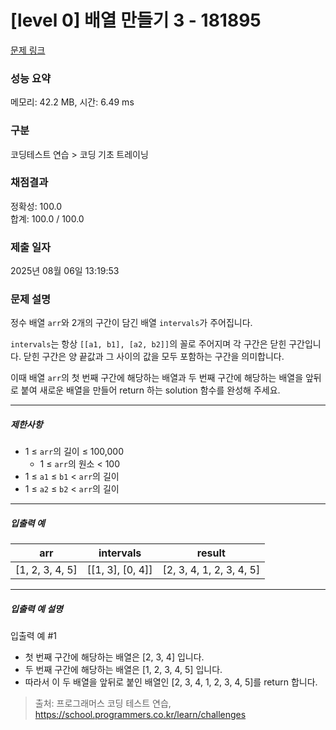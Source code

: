 # [level 0] 배열 만들기 3 - 181895 

[문제 링크](https://school.programmers.co.kr/learn/courses/30/lessons/181895) 

### 성능 요약

메모리: 42.2 MB, 시간: 6.49 ms

### 구분

코딩테스트 연습 > 코딩 기초 트레이닝

### 채점결과

정확성: 100.0<br/>합계: 100.0 / 100.0

### 제출 일자

2025년 08월 06일 13:19:53

### 문제 설명

<p style="user-select: auto !important;">정수 배열 <code style="user-select: auto !important;">arr</code>와 2개의 구간이 담긴 배열 <code style="user-select: auto !important;">intervals</code>가 주어집니다.</p>

<p style="user-select: auto !important;"><code style="user-select: auto !important;">intervals</code>는 항상 <code style="user-select: auto !important;">[[a1, b1], [a2, b2]]</code>의 꼴로 주어지며 각 구간은 닫힌 구간입니다. 닫힌 구간은 양 끝값과 그 사이의 값을 모두 포함하는 구간을 의미합니다.</p>

<p style="user-select: auto !important;">이때 배열 <code style="user-select: auto !important;">arr</code>의 첫 번째 구간에 해당하는 배열과 두 번째 구간에 해당하는 배열을 앞뒤로 붙여 새로운 배열을 만들어 return 하는 solution 함수를 완성해 주세요.</p>

<hr style="user-select: auto !important;">

<h5 style="user-select: auto !important;">제한사항</h5>

<ul style="user-select: auto !important;">
<li style="user-select: auto !important;">1 ≤ <code style="user-select: auto !important;">arr</code>의 길이 ≤ 100,000

<ul style="user-select: auto !important;">
<li style="user-select: auto !important;">1 ≤ <code style="user-select: auto !important;">arr</code>의 원소 &lt; 100</li>
</ul></li>
<li style="user-select: auto !important;">1 ≤ <code style="user-select: auto !important;">a1</code> ≤ <code style="user-select: auto !important;">b1</code> &lt; <code style="user-select: auto !important;">arr</code>의 길이</li>
<li style="user-select: auto !important;">1 ≤ <code style="user-select: auto !important;">a2</code> ≤ <code style="user-select: auto !important;">b2</code> &lt; <code style="user-select: auto !important;">arr</code>의 길이</li>
</ul>

<hr style="user-select: auto !important;">

<h5 style="user-select: auto !important;">입출력 예</h5>
<table class="table" style="user-select: auto !important;">
        <thead style="user-select: auto !important;"><tr style="user-select: auto !important;">
<th style="user-select: auto !important;">arr</th>
<th style="user-select: auto !important;">intervals</th>
<th style="user-select: auto !important;">result</th>
</tr>
</thead>
        <tbody style="user-select: auto !important;"><tr style="user-select: auto !important;">
<td style="user-select: auto !important;">[1, 2, 3, 4, 5]</td>
<td style="user-select: auto !important;">[[1, 3], [0, 4]]</td>
<td style="user-select: auto !important;">[2, 3, 4, 1, 2, 3, 4, 5]</td>
</tr>
</tbody>
      </table>
<hr style="user-select: auto !important;">

<h5 style="user-select: auto !important;">입출력 예 설명</h5>

<p style="user-select: auto !important;">입출력 예 #1</p>

<ul style="user-select: auto !important;">
<li style="user-select: auto !important;">첫 번째 구간에 해당하는 배열은 [2, 3, 4] 입니다.</li>
<li style="user-select: auto !important;">두 번째 구간에 해당하는 배열은 [1, 2, 3, 4, 5] 입니다.</li>
<li style="user-select: auto !important;">따라서 이 두 배열을 앞뒤로 붙인 배열인 [2, 3, 4, 1, 2, 3, 4, 5]를 return 합니다.</li>
</ul>


> 출처: 프로그래머스 코딩 테스트 연습, https://school.programmers.co.kr/learn/challenges
